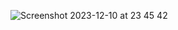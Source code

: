 ![Screenshot 2023-12-10 at 23 45 42](https://github.com/Kaweesha-mr/React-mini-Apps/assets/110246539/b656e6e3-d998-4ede-988e-fabc0ee7d542)
